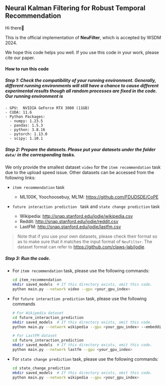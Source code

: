 ## Neural Kalman Filtering for Robust Temporal Recommendation

Hi there👋

This is the official implementation of **NeuFilter**, which is accepted by WSDM 2024.

We hope this code helps you well. If you use this code in your work, please cite our paper.





#### How to run this code

##### Step 1: Check the compatibility of your running environment. Generally, different running environments will still have a chance to cause different experimental results though all random processes are fixed in the code. Our running environment is

```
- GPU:  NVIDIA GeForce RTX 3080 (11GB)
- CUDA: 11.6
- Python Packages:
  - numpy: 1.23.5
  - pandas: 1.5.3
  - python: 3.8.16
  - pytorch: 1.13.0
  - scipy: 1.10.1
```



##### Step 2: Prepare the datasets. Please put your datasets under the folder ```data/``` in the corresponding tasks.

We only provide the smallest dataset ```video``` for the ```item recommendation``` task due to the upload speed issue. Other datasets can be accessed from the following links:

* ```item recommendation``` task
  * ML100K, Yoochoosebuy, ML1M: https://github.com/FDUDSDE/CoPE

* ```future interaction prediction ``` task and ```state change prediction``` task
  * Wikipedia: http://snap.stanford.edu/jodie/wikipedia.csv
  * Reddit: http://snap.stanford.edu/jodie/reddit.csv
  * LastFM: http://snap.stanford.edu/jodie/lastfm.csv

> Note that if you use your own datasets, please check their format so as to make sure that it matches the input format of ```NeuFilter```. The dataset format can refer to https://github.com/claws-lab/jodie.



##### Step 3: Run the code. 

* For ```item recommendation``` task, please use the following commands:

  ```bash
  cd item_recommendation
  mkdir saved_models  # If this directory exists, omit this code.
  python main.py --network video --gpu <your_gpu_index>
  ```



* For ```future interaction prediction``` task, please use the following commands

  ```bash
  # For Wikipedia dataset
  cd future_interaction_prediction
  mkdir saved_models  # If this directory exists, omit this code.
  python main.py --network wikipedia --gpu <your_gpu_index> --embedding_dim 16 --num_layer 4 --reg_factor1 1.0 --reg_factor2 0.003 --lr 0.001
  
  # For LastFM dataset
  cd future_interaction_prediction
  mkdir saved_models  # If this directory exists, omit this code.
  python main.py --network lastfm --gpu <your_gpu_index>
  ```



* For ```state change prediction``` task, please use the following commands:

  ```bash
  cd state_change_prediction
  mkdir saved_models  # If this directory exists, omit this code.
  python main.py --network wikipedia --gpu <your_gpu_index>
  ```
